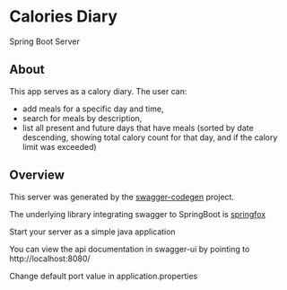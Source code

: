 # Calories Diary

Spring Boot Server

## About
This app serves as a calory diary. The user can:
* add meals for a specific day and time,
* search for meals by description,
* list all present and future days that have meals (sorted by date descending, showing total calory count for that day, and if the calory limit was exceeded)

## Overview  
This server was generated by the [swagger-codegen](https://github.com/swagger-api/swagger-codegen) project.

The underlying library integrating swagger to SpringBoot is [springfox](https://github.com/springfox/springfox)  

Start your server as a simple java application

You can view the api documentation in swagger-ui by pointing to  
http://localhost:8080/  

Change default port value in application.properties